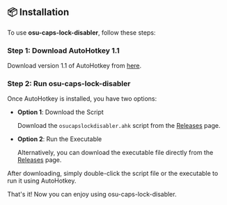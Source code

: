 ## 📦 Installation

To use **osu-caps-lock-disabler**, follow these steps:

### Step 1: Download AutoHotkey 1.1

Download version 1.1 of AutoHotkey from [here](https://www.autohotkey.com/download/1.1/).

### Step 2: Run osu-caps-lock-disabler

Once AutoHotkey is installed, you have two options:

- **Option 1**: Download the Script

   Download the `osucapslockdisabler.ahk` script from the [Releases](https://github.com/daikisoul/osu-caps-lock-disabler/releases) page.

- **Option 2**: Run the Executable

   Alternatively, you can download the executable file directly from the [Releases](https://github.com/daikisoul/osu-caps-lock-disabler/releases) page.

After downloading, simply double-click the script file or the executable to run it using AutoHotkey.

That's it! Now you can enjoy using osu-caps-lock-disabler.
